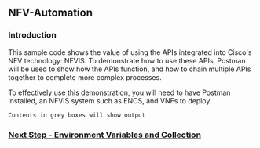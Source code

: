 ## NFV-Automation

### Introduction
This sample code shows the value of using the APIs integrated into Cisco's NFV technology:
NFVIS.  To demonstrate how to use these APIs, Postman will be used to show how the APIs
function, and how to chain multiple APIs together to complete more complex processes.

To effectively use this demonstration, you will need to have Postman installed,
an NFVIS system such as ENCS, and VNFs to deploy.

```
Contents in grey boxes will show output
```

### [Next Step - Environment Variables and Collection](Module1.md)
